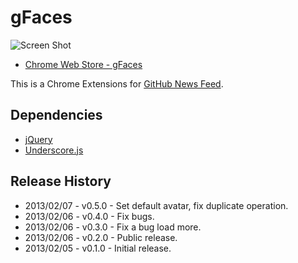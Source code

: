# gFaces

![Screen Shot](https://raw.github.com/t32k/gFaceee/master/img/_preview.png "Preview")

+ [Chrome Web Store - gFaces](https://chrome.google.com/webstore/detail/gfaces/fgkdbhnipaaeokfjgdmpejglfepclgbk)

This is a Chrome Extensions for [GitHub News Feed](https://github.com/).

## Dependencies

+ [jQuery](http://jquery.com/) 
+ [Underscore.js](http://underscorejs.org/)

## Release History

+ 2013/02/07 - v0.5.0 - Set default avatar, fix duplicate operation.
+ 2013/02/06 - v0.4.0 - Fix bugs.
+ 2013/02/06 - v0.3.0 - Fix a bug load more.
+ 2013/02/06 - v0.2.0 - Public release.
+ 2013/02/05 - v0.1.0 - Initial release.
